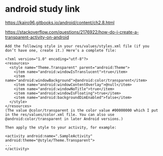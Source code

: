 # android study link

https://kairo96.gitbooks.io/android/content/ch2.8.html

https://stackoverflow.com/questions/2176922/how-do-i-create-a-transparent-activity-on-android

~~~
Add the following style in your res/values/styles.xml file (if you don’t have one, create it.) Here’s a complete file:

<?xml version="1.0" encoding="utf-8"?>
<resources>
  <style name="Theme.Transparent" parent="android:Theme">
    <item name="android:windowIsTranslucent">true</item>
    <item name="android:windowBackground">@android:color/transparent</item>
    <item name="android:windowContentOverlay">@null</item>
    <item name="android:windowNoTitle">true</item>
    <item name="android:windowIsFloating">true</item>
    <item name="android:backgroundDimEnabled">false</item>
  </style>
</resources>
(The value @color/transparent is the color value #00000000 which I put in the res/values/color.xml file. You can also use @android:color/transparent in later Android versions.)

Then apply the style to your activity, for example:

<activity android:name=".SampleActivity" android:theme="@style/Theme.Transparent">
...
</activity>
~~~
